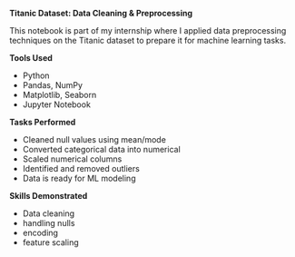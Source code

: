 **Titanic Dataset: Data Cleaning & Preprocessing**


This notebook is part of my internship where I applied data preprocessing techniques on the Titanic dataset to prepare it for machine learning tasks.

**Tools Used**
- Python
- Pandas, NumPy
- Matplotlib, Seaborn
- Jupyter Notebook
  
**Tasks Performed**
- Cleaned null values using mean/mode
- Converted categorical data into numerical
- Scaled numerical columns
- Identified and removed outliers
- Data is ready for ML modeling
  
**Skills Demonstrated**
- Data cleaning
- handling nulls
- encoding
- feature scaling


